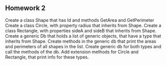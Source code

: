 ## Homework 2

Create a class Shape that has Id and methods GetArea and GetPerimeter
Create a class Circle, with property radius that inherits from Shape.
Create a class Rectangle, with properties sideA and sideB that inherits from Shape.
Create a generic Db that holds a list of generic objects, that have a type that inherits from Shape.
Create methods in the generic db that print the areas and perimeters of all shapes in the list.
Create generic db for both types and call the methods of the db.
Add extension methods for Circle and Rectangle, that print info for these types.